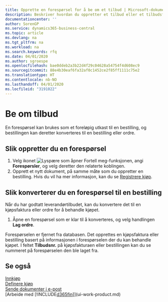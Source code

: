 ```yaml
---
title: Opprette en forespørsel for å be om et tilbud | Microsoft-dokumentasjon
description: Beskriver hvordan du oppretter et tilbud eller et tilbudsforespørselsdokument for å registrere tilbudet til en kunde og selge produkter under visse betingelser.
documentationcenter: ''
author: SorenGP
ms.service: dynamics365-business-central
ms.topic: article
ms.devlang: na
ms.tgt_pltfrm: na
ms.workload: na
ms.search.keywords: rfq
ms.date: 04/01/2020
ms.author: sgroespe
ms.openlocfilehash: bae0ddeb2a3b22d4f29c04628a54754f4d608ec9
ms.sourcegitcommit: 88e4b30eaf6fa32af0c1452ce2f85ff1111c75e2
ms.translationtype: HT
ms.contentlocale: nb-NO
ms.lasthandoff: 04/01/2020
ms.locfileid: "3191022"
---
```

# <a name="request-quotes"></a>Be om tilbud
En forespørsel kan brukes som et foreløpig utkast til en bestilling, og bestillingen kan deretter konverteres til en bestilling eller ordre.


## <a name="to-create-a-purchase-quote"></a>Slik oppretter du en forespørsel
1. Velg ikonet ![Lyspære som åpner Fortell meg-funksjonen](media/ui-search/search_small.png "Fortell hva du vil gjøre"), angi **Forespørsler**, og velg deretter den relaterte koblingen.
2. Opprett et nytt dokument, på samme måte som du oppretter en bestilling. Hvis du vil ha mer informasjon, kan du se [Registrere kjøp](purchasing-how-record-purchases.md).

## <a name="to-convert-a-purchase-quote-to-a-purchase-order"></a>Slik konverterer du en forespørsel til en bestilling
Når du har godtatt leverandørtilbudet, kan du konvertere det til en kjøpsfaktura eller ordre for å behandle kjøpet.

1. Åpne en forespørsel som er klar til å konverteres, og velg handlingen **Lag ordre**.

Forespørselen er fjernet fra databasen. Det opprettes en kjøpsfaktura eller bestilling basert på informasjonen i forespørselen der du kan behandle kjøpet. I feltet **Tilbudsnr.** på kjøpsfakturaen eller bestillingen kan du se nummeret på forespørselen den ble laget fra.

## <a name="see-also"></a>Se også
[Innkjøp](purchasing-manage-purchasing.md)  
[Definere kjøp](purchasing-setup-purchasing.md)  
[Sende dokumenter i e-post](ui-how-send-documents-email.md)  
[Arbeide med [!INCLUDE[d365fin](includes/d365fin_md.md)]](ui-work-product.md)
